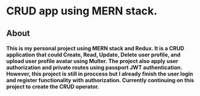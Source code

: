 # CRUD app using MERN stack.

## About

#### This is my personal project using MERN stack and Redux. It is a CRUD application that could Create, Read, Update, Delete user profile, and upload user profile avatar using Multer. The project also apply user authorization and private routes using passport JWT authentication. However, this project is still in proccess but I already finish the user login and register functionality with authorization. Currently continuing on this project to create the CRUD operator.
